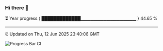 ### Hi there 👋

⏳ Year progress { █████████████▁▁▁▁▁▁▁▁▁▁▁▁▁▁▁▁▁ } 44.65 %

---

⏰ Updated on Thu, 12 Jun 2025 23:40:06 GMT

![Progress Bar CI](https://github.com/IshwaranRudhara/GIT-ACTION/workflows/Progress%20Bar%20CI/badge.svg)
